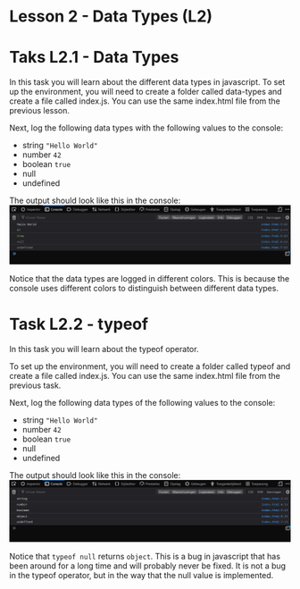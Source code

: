 # Lesson 2 - Data Types (L2)

# Taks L2.1 - Data Types

In this task you will learn about the different data types in javascript.
To set up the environment, you will need to create a folder called data-types and create a file called index.js.
You can use the same index.html file from the previous lesson.

Next, log the following data types with the following values to the console:
- string `"Hello World"`
- number `42`
- boolean `true`
- null
- undefined

The output should look like this in the console:
![Data Types](../../../home/images/console-data-types.png)

Notice that the data types are logged in different colors.
This is because the console uses different colors to distinguish between different data types.

# Task L2.2 - typeof

In this task you will learn about the typeof operator.

To set up the environment, you will need to create a folder called typeof and create a file called index.js.
You can use the same index.html file from the previous task.

Next, log the following data types of the following values to the console:
- string `"Hello World"`
- number `42`
- boolean `true`
- null
- undefined

The output should look like this in the console:
![Data Types](../../../home/images/console-typeof.png)

Notice that `typeof null` returns `object`.
This is a bug in javascript that has been around for a long time and will probably never be fixed.
It is not a bug in the typeof operator, but in the way that the null value is implemented.
